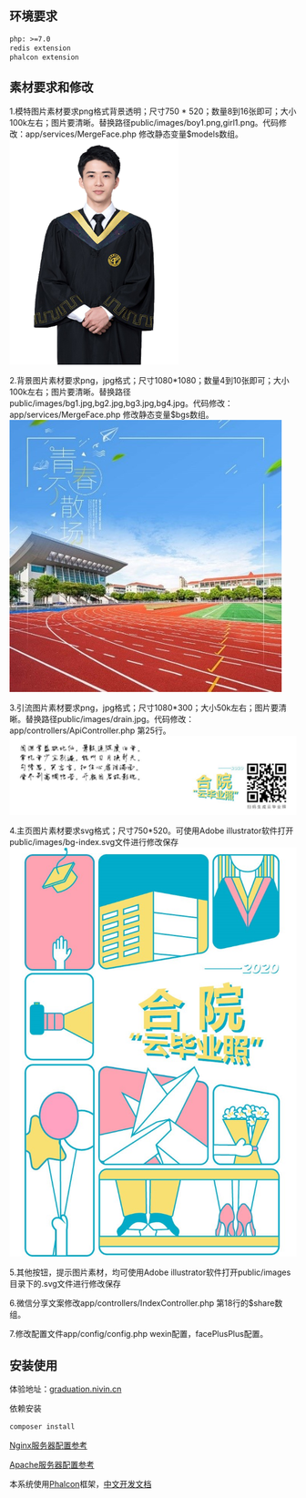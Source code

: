## 环境要求

	php: >=7.0
	redis extension
	phalcon extension

## 素材要求和修改
1.模特图片素材要求png格式背景透明；尺寸750 * 520；数量8到16张即可；大小100k左右；图片要清晰。替换路径public/images/boy1.png,girl1.png。代码修改：app/services/MergeFace.php 修改静态变量$models数组。
![模特模板](doc/1.png)

2.背景图片素材要求png，jpg格式；尺寸1080*1080；数量4到10张即可；大小100k左右；图片要清晰。替换路径public/images/bg1.jpg,bg2.jpg,bg3.jpg,bg4.jpg。代码修改：app/services/MergeFace.php 修改静态变量$bgs数组。
![背景模板](doc/2.jpg)

3.引流图片素材要求png，jpg格式；尺寸1080*300；大小50k左右；图片要清晰。替换路径public/images/drain.jpg。代码修改：app/controllers/ApiController.php 第25行。
![背景模板](doc/3.jpg)

4.主页图片素材要求svg格式；尺寸750*520。可使用Adobe illustrator软件打开public/images/bg-index.svg文件进行修改保存
![背景模板](doc/4.jpg)

5.其他按钮，提示图片素材，均可使用Adobe illustrator软件打开public/images目录下的.svg文件进行修改保存

6.微信分享文案修改app/controllers/IndexController.php 第18行的$share数组。

7.修改配置文件app/config/config.php  wexin配置，facePlusPlus配置。

## 安装使用

体验地址：[graduation.nivin.cn](http://graduation.nivin.cn/)

依赖安装

```bash
composer install
```

[Nginx服务器配置参考](https://www.kancloud.cn/jaya1992/phalcon_doc_zh/753243#Nginx_46)

[Apache服务器配置参考](https://www.kancloud.cn/jaya1992/phalcon_doc_zh/753243#Apache_148)

本系统使用[Phalcon](https://phalcon.io/zh-cn)框架，[中文开发文档](https://www.kancloud.cn/jaya1992/phalcon_doc_zh)
